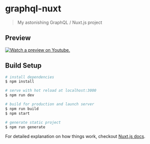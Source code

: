# graphql-nuxt

> My astonishing GraphQL / Nuxt.js project

## Preview
[![Watch a preview on Youtube.](https://img.youtube.com/vi/oTs-Yfrt7BU/0.jpg)](https://youtu.be/oTs-Yfrt7BU)

## Build Setup

``` bash
# install dependencies
$ npm install

# serve with hot reload at localhost:3000
$ npm run dev

# build for production and launch server
$ npm run build
$ npm start

# generate static project
$ npm run generate
```

For detailed explanation on how things work, checkout [Nuxt.js docs](https://nuxtjs.org).